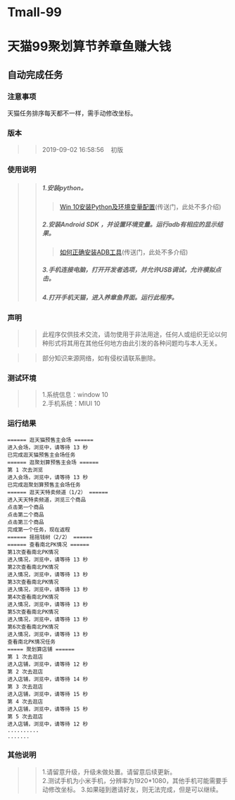 # Tmall-99
# 天猫99聚划算节养章鱼赚大钱
## 自动完成任务
### 注意事项
天猫任务排序每天都不一样，需手动修改坐标。
### 版本
>>2019-09-02&nbsp;16:58:56 &nbsp;&nbsp; 初版
### 使用说明
>>##### 1.安装python。
>>>[Win 10安装Python及环境变量配置](https://www.cnblogs.com/shizhijie/p/7768778.html)(传送门，此处不多介绍)
>>##### 2.安装Android&nbsp;SDK ，并设置环境变量。运行adb有相应的显示结果。
>>>[如何正确安装ADB工具](https://jingyan.baidu.com/article/22fe7cedf67e353002617f25.html)(传送门，此处不多介绍)
>>##### 3.手机连接电脑，打开开发者选项，并允许USB调试，允许模拟点击。
>>##### 4.打开手机天猫，进入养章鱼界面。运行此程序。
### 声明
>>此程序仅供技术交流，请勿使用于非法用途，任何人或组织无论以何种形式将其用在其他任何地方由此引发的各种问题均与本人无关。<br>

>>部分知识来源网络，如有侵权请联系删除。
### 测试环境
>>1.系统信息：window&nbsp;10<br>
>>2.手机系统：MIUI&nbsp;10
### 运行结果
```
====== 逛天猫预售主会场 ======
进入会场，浏览中，请等待 13 秒
已完成逛天猫预售主会场任务
====== 逛聚划算预售主会场 ======
第 1 次去浏览
进入会场，浏览中，请等待 13 秒
已完成逛聚划算预售主会场任务
====== 逛天天特卖频道（1/2） ======
进入天天特卖频道，浏览三个商品
点击第一个商品
点击第二个商品
点击第三个商品
完成第一个任务，现在返程
====== 摇摇钱树（2/2） ======
====== 查看南北PK情况 ======
第1次查看南北PK情况
进入情况，浏览中，请等待 13 秒
第2次查看南北PK情况
进入情况，浏览中，请等待 13 秒
第3次查看南北PK情况
进入情况，浏览中，请等待 13 秒
第4次查看南北PK情况
进入情况，浏览中，请等待 13 秒
第5次查看南北PK情况
进入情况，浏览中，请等待 13 秒
第6次查看南北PK情况
进入情况，浏览中，请等待 13 秒
查看南北PK情况任务
===== 聚划算店铺 ======
第 1 次去逛店
进入店铺，浏览中，请等待 12 秒
第 2 次去逛店
进入店铺，浏览中，请等待 14 秒
第 3 次去逛店
进入店铺，浏览中，请等待 15 秒
第 4 次去逛店
进入店铺，浏览中，请等待 15 秒
第 5 次去逛店
进入店铺，浏览中，请等待 12 秒
..........
.......

```
### 其他说明
>>1.请留意升级，升级未做处置。请留意后续更新。<br>
>>2.测试手机为小米手机，分辨率为1920*1080，其他手机可能需要手动修改坐标。
>>3.如果碰到邀请好友，则无法完成，但是可以继续。
